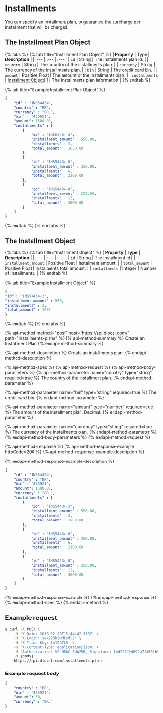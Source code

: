 # Installments

You can specify an installment plan, to guarantee the surcharge per installment that will be charged.

## The Installment Plan Object

{% tabs %}
{% tab title="Installment Plan Object" %}
| **Property** | Type | **Description** |
| :--- | :--- | :--- |
| `id` | String | The installments plan id. |
| `country` | String | The country of the installments plan. |
| `currency` | String | The currency of the installments plan. |
| `bin` | String | The credit card bin. |
| `amount` | Positive Float | The amount of the installments plan. |
| `installments` | [Installment Object](installments.md#the-installment-object)\[ \] | The installments plan information |
{% endtab %}

{% tab title="Example Installment Plan Object" %}
```yaml
{
    "id" : "INS54434",
    "country" : "BR",
    "currency" : "BRL",
    "bin" : "435921",
    "amount": 1500.00,
    "installments" : [
        {
            "id" : "INS54434-3",
            "installment_amount" : 550.00,
            "installments" : 3,
            "total_amount" : 1650.00
        },
        {
            "id" : "INS54434-6",
            "installment_amount" : 350.00,
            "installments" : 6,
            "total_amount" : 2100.00
        },
        {
            "id" : "INS54434-8",
            "installment_amount" : 250.00,
            "installments" : 12,
            "total_amount" : 3000.00
        }
    ]
}
```
{% endtab %}
{% endtabs %}

## The Installment Object

{% tabs %}
{% tab title="Installment Object" %}
| **Property** | **Type** | **Description** |
| :--- | :--- | :--- |
| `id` | String | The installment id |
| `installment_amount` | Positive Float | Instalment amount. |
| `total_amount` | Positive Float | Instalments total amount. |
| `installments` | Integer | Number of installments. |
{% endtab %}

{% tab title="Example Installment Object" %}
```yaml
{
"id" : "INS54434-3",
"installment_amount" : 550,
"installments" : 3,
"total_amount" : 1650
}
```
{% endtab %}
{% endtabs %}

{% api-method method="post" host="https://api.dlocal.com/" path="installments-plans" %}
{% api-method-summary %}
Create an Installment Plan
{% endapi-method-summary %}

{% api-method-description %}
Create an installments plan.
{% endapi-method-description %}

{% api-method-spec %}
{% api-method-request %}
{% api-method-body-parameters %}
{% api-method-parameter name="country" type="string" required=true %}
The country of the installment plan.
{% endapi-method-parameter %}

{% api-method-parameter name="bin" type="string" required=true %}
The credit card bin.
{% endapi-method-parameter %}

{% api-method-parameter name="amount" type="number" required=true %}
The amount of the installment plan. Decimal.
{% endapi-method-parameter %}

{% api-method-parameter name="currency" type="string" required=true %}
The currency of the installments plan.
{% endapi-method-parameter %}
{% endapi-method-body-parameters %}
{% endapi-method-request %}

{% api-method-response %}
{% api-method-response-example httpCode=200 %}
{% api-method-response-example-description %}

{% endapi-method-response-example-description %}

```yaml
{
    "id" : "INS54434",
    "country" : "BR",
    "bin" : "435921",
    "amount": 1500.00,
    "currency" : "BRL",
    "installments" : [
        {
            "id" : "INS54434-3",
            "installment_amount" : 550.00,
            "installments" : 3,
            "total_amount" : 1650.00
        },
        {
            "id" : "INS54434-6",
            "installment_amount" : 350.00,
            "installments" : 6,
            "total_amount" : 2100.00
        },
        {
            "id" : "INS54434-8",
            "installment_amount" : 250.00,
            "installments" : 12,
            "total_amount" : 3000.00
        }
    ]
}
```
{% endapi-method-response-example %}
{% endapi-method-response %}
{% endapi-method-spec %}
{% endapi-method %}

## Example request

```bash
$ curl -X POST \
    -H 'X-Date: 2018-02-20T15:44:42.310Z' \
    -H 'X-Login: sak223k2wdksdl2' \
    -H 'X-Trans-Key: fm12O7G9' \
    -H 'X-Content-Type: application/json' \
    -H 'Authorization: V2-HMAC-SHA256, Signature: 1bd227f9d892a7f4581b998c21e353b1686a6bdad5940e7bb6aa596c96e0a6ec' \
    -d {body}
    https://api.dlocal.com/installments-plans
```

### Example request body

```yaml
{
    "country" : "BR",
    "bin" : "435921",
    "amount": 30,
    "currency" : "BRL"
}
```

